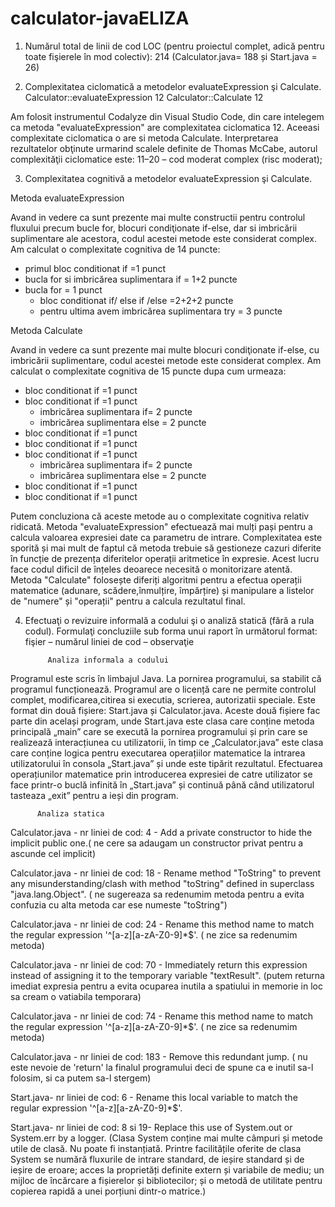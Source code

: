 # calculator-javaELIZA
1. Numărul total de linii de cod LOC (pentru proiectul complet, adică pentru toate fişierele în mod colectiv):
214 (Calculator.java= 188 și Start.java = 26)

2. Complexitatea ciclomatică a metodelor evaluateExpression şi Calculate.
Calculator::evaluateExpression	 12
Calculator::Calculate		 12	 

Am folosit instrumentul Codalyze din Visual Studio Code, din care intelegem ca metoda "evaluateExpression" are complexitatea ciclomatica 12. Aceeasi complexitate ciclomatica o are si metoda Calculate. Interpretarea rezultatelor obţinute urmarind scalele definite de Thomas McCabe, autorul complexităţii ciclomatice  este: 11–20 – cod moderat complex (risc moderat);

3. Complexitatea  cognitivă a metodelor evaluateExpression şi Calculate.
   
Metoda evaluateExpression 
      
Avand in vedere ca sunt prezente mai multe constructii pentru controlul fluxului precum bucle for, blocuri condiţionate if-else, dar si imbricării suplimentare ale acestora, codul acestei metode este considerat complex. Am calculat o complexitate cognitiva de 14 puncte:
* primul bloc conditionat if =1 punct
* bucla for si imbricărea suplimentara if = 1+2 puncte
* bucla for = 1 punct
  - bloc conditionat if/ else if /else  =2+2+2 puncte
  - pentru ultima avem imbricărea suplimentara try = 3 puncte
 
 Metoda Calculate 
    
Avand in vedere ca sunt prezente mai multe  blocuri condiţionate if-else, cu imbricării suplimentare, codul acestei metode este considerat complex. Am calculat o complexitate cognitiva de 15 puncte dupa cum urmeaza:
* bloc conditionat if =1 punct
* bloc conditionat if =1 punct
   - imbricărea suplimentara if= 2 puncte
   - imbricărea suplimentara else = 2 puncte
* bloc conditionat if =1 punct
* bloc conditionat if =1 punct
* bloc conditionat if =1 punct
   - imbricărea suplimentara if= 2 puncte
   - imbricărea suplimentara else = 2 puncte
* bloc conditionat if =1 punct
* bloc conditionat if =1 punct

Putem concluziona că aceste metode au o complexitate cognitiva relativ ridicată. Metoda "evaluateExpression" efectuează mai mulți pași pentru a calcula valoarea expresiei date ca parametru de intrare. Complexitatea este sporită și mai mult de faptul că metoda trebuie să gestioneze cazuri diferite în funcție de prezența diferitelor operații aritmetice în expresie. Acest lucru  face codul dificil de înțeles deoarece  necesită o monitorizare atentă. Metoda "Calculate" folosește diferiți algoritmi pentru a efectua operații matematice (adunare, scădere,înmulțire, împărțire) și manipulare a listelor de "numere" și "operații" pentru a calcula rezultatul final.

4. Efectuaţi o revizuire informală a codului şi o analiză statică (fără a rula codul). Formulaţi concluziile sub forma unui raport în următorul format:
fişier – numărul liniei de cod – observaţie

            Analiza informala a codului

Programul este scris în limbajul Java.
La pornirea programului, sa stabilit că programul funcționează.
Programul are o licență care ne permite controlul complet, modificarea,citirea si executia, scrierea, autorizatii speciale.
Este format din două fișiere: Start.java și Calculator.java. Aceste două fișiere fac parte din același program, unde Start.java este clasa care conține metoda principală „main” care se execută la pornirea programului și prin care se realizează interacțiunea cu utilizatorii, în timp ce „Calculator.java” este clasa care conține logica pentru executarea operațiilor matematice la intrarea utilizatorului în consola „Start.java” și unde este tipărit rezultatul.
Efectuarea operațiunilor matematice prin introducerea expresiei de catre utilizator se face printr-o buclă infinită în „Start.java” și continuă până când utilizatorul tasteaza „exit” pentru a ieși din program.

          Analiza statica
          
Calculator.java - nr liniei de cod: 4 - Add a private constructor to hide the implicit public one.( ne cere sa adaugam un constructor privat pentru a ascunde cel implicit)

Calculator.java - nr liniei de cod: 18 - Rename method "ToString" to prevent any misunderstanding/clash with method "toString" defined in superclass "java.lang.Object". ( ne sugereaza sa redenumim metoda pentru a evita confuzia cu alta metoda car ese numeste "toString")

Calculator.java - nr liniei de cod: 24 - Rename this method name to match the regular expression '^[a-z][a-zA-Z0-9]*$'. ( ne zice sa redenumim metoda)

Calculator.java - nr liniei de cod: 70 - Immediately return this expression instead of assigning it to the temporary variable "textResult". (putem returna imediat expresia pentru a evita ocuparea inutila a spatiului in memorie in loc sa cream o vatiabila temporara)

Calculator.java - nr liniei de cod: 74 - Rename this method name to match the regular expression '^[a-z][a-zA-Z0-9]*$'. ( ne zice sa redenumim metoda)

Calculator.java - nr liniei de cod: 183 - Remove this redundant jump. ( nu este nevoie de 'return' la finalul programului deci de spune ca e inutil sa-l folosim, si ca putem sa-l stergem)

Start.java- nr liniei de cod: 6 - Rename this local variable to match the regular expression '^[a-z][a-zA-Z0-9]*$'.

Start.java- nr liniei de cod: 8 si 19- Replace this use of System.out or System.err by a logger. (Clasa System conține mai multe câmpuri și metode utile de clasă. Nu poate fi instanțiată. Printre facilitățile oferite de clasa System se numără fluxurile de intrare standard, de ieșire standard și de ieșire de eroare; acces la proprietăți definite extern și variabile de mediu; un mijloc de încărcare a fișierelor și bibliotecilor; și o metodă de utilitate pentru copierea rapidă a unei porțiuni dintr-o matrice.)

      
